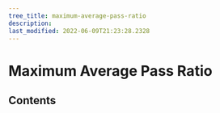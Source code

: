 ```yaml
---
tree_title: maximum-average-pass-ratio
description: 
last_modified: 2022-06-09T21:23:28.2328
---
```


# Maximum Average Pass Ratio

## Contents
